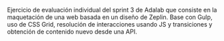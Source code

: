 Ejercicio de evaluación individual del sprint 3 de Adalab que consiste en la maquetación de una web basada en un diseño de Zeplin. Base con Gulp, uso de CSS Grid, resolución de interacciones usando JS y transiciones y obtención de contenido nuevo desde una API.
